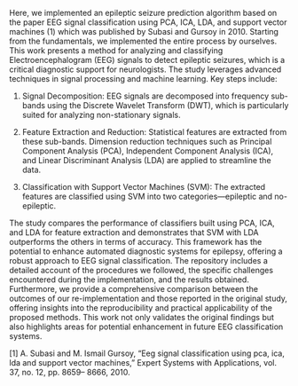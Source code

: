 Here, we implemented an epileptic seizure prediction algorithm
based on the paper EEG signal classification using PCA, ICA, LDA, and support vector
machines (1) which was published by Subasi and Gursoy in 2010. Starting from the fundamentals, 
we implemented the entire process by ourselves.
This work presents a method for analyzing and classifying Electroencephalogram (EEG) signals to detect
epileptic seizures, which is a critical diagnostic support for neurologists. The study leverages
advanced techniques in signal processing and machine learning. Key steps include:

1. Signal Decomposition: EEG signals are decomposed into frequency sub-bands
using the Discrete Wavelet Transform (DWT), which is particularly suited for analyzing
non-stationary signals.

2. Feature Extraction and Reduction: Statistical features are extracted from these
sub-bands. Dimension reduction techniques such as Principal Component Analysis
(PCA), Independent Component Analysis (ICA), and Linear Discriminant Analysis
(LDA) are applied to streamline the data.

3. Classification with Support Vector Machines (SVM): The extracted features
are classified using SVM into two categories—epileptic and no-epileptic.

The study compares the performance of classifiers built using PCA, ICA, and LDA for
feature extraction and demonstrates that SVM with LDA outperforms the others in terms
of accuracy. This framework has the potential to enhance automated diagnostic systems
for epilepsy, offering a robust approach to EEG signal classification.
The repository includes a detailed account of the procedures we followed, the specific challenges
encountered during the implementation, and the results obtained. Furthermore,
we provide a comprehensive comparison between the outcomes of our re-implementation
and those reported in the original study, offering insights into the reproducibility and
practical applicability of the proposed methods. This work not only validates the original
findings but also highlights areas for potential enhancement in future EEG classification
systems.

[1] A. Subasi and M. Ismail Gursoy, “Eeg signal classification using pca, ica, lda and
support vector machines,” Expert Systems with Applications, vol. 37, no. 12, pp. 8659–
8666, 2010.
